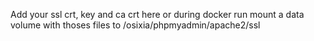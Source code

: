 Add your ssl crt, key and ca crt here
or during docker run mount a data volume with thoses files to /osixia/phpmyadmin/apache2/ssl
